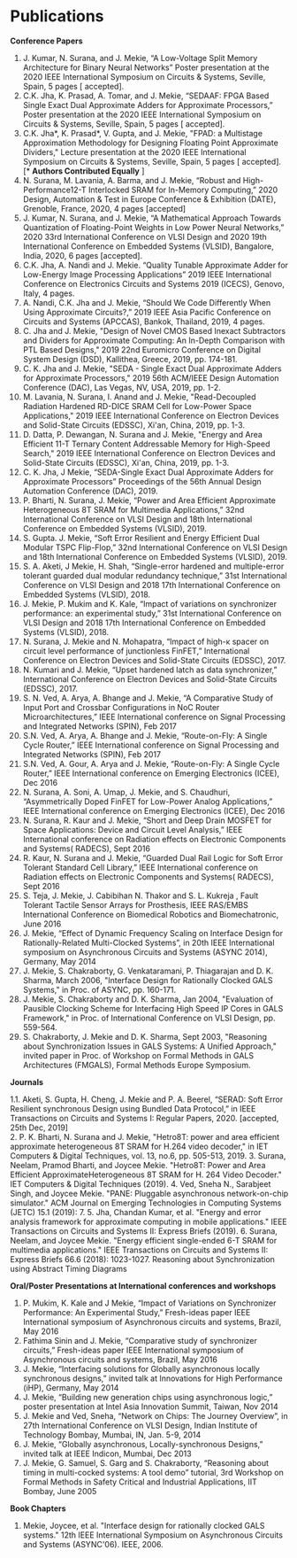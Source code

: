 ---
---

# Publications

**Conference Papers**
1. J. Kumar, N. Surana, and J. Mekie, “A Low-Voltage Split Memory Architecture for Binary Neural Networks” Poster presentation at the 2020 IEEE International Symposium on Circuits & Systems, Seville, Spain, 5 pages [ accepted].
2. C.K. Jha, K. Prasad, A. Tomar, and J. Mekie, “SEDAAF: FPGA Based Single Exact Dual Approximate Adders for Approximate Processors,” Poster presentation at the 2020 IEEE International Symposium on Circuits & Systems, Seville, Spain, 5 pages [ accepted].
3.  C.K. Jha\*, K. Prasad\*, V. Gupta, and J. Mekie, "FPAD: a Multistage Approximation Methodology for Designing Floating Point Approximate Dividers," Lecture presentation at the 2020 IEEE International Symposium on Circuits & Systems, Seville, Spain, 5 pages [ accepted]. [\* **Authors Contributed Equally** ]
4. N. Surana, M. Lavania, A. Barma, and J. Mekie, “Robust and High-Performance12-T Interlocked SRAM for In-Memory Computing,” 2020 Design, Automation & Test in Europe Conference & Exhibition (DATE), Grenoble, France, 2020, 4 pages [accepted]
5. J. Kumar, N. Surana, and J. Mekie, “A Mathematical Approach Towards Quantization of Floating-Point Weights in Low Power Neural Networks,” 2020 33rd International Conference on VLSI Design and 2020 19th International Conference on Embedded Systems (VLSID), Bangalore, India, 2020, 6 pages [accepted].
6. C.K. Jha, A. Nandi and J. Mekie. “Quality Tunable Approximate Adder for Low-Energy Image Processing Applications” 2019 IEEE International Conference on Electronics Circuits and Systems 2019 (ICECS), Genovo, Italy, 4 pages.
7. A. Nandi, C.K. Jha and J. Mekie, “Should We Code Differently When Using Approximate Circuits?,” 2019 IEEE Asia Pacific Conference on Circuits and Systems (APCCAS), Bankok, Thailand, 2019, 4 pages.
8. C. Jha and J. Mekie, "Design of Novel CMOS Based Inexact Subtractors and Dividers for Approximate Computing: An In-Depth Comparison with PTL Based Designs," 2019 22nd Euromicro Conference on Digital System Design (DSD), Kallithea, Greece, 2019, pp. 174-181.
9. C. K. Jha and J. Mekie, "SEDA - Single Exact Dual Approximate Adders for Approximate Processors," 2019 56th ACM/IEEE Design Automation Conference (DAC), Las Vegas, NV, USA, 2019, pp. 1-2.
10. M. Lavania, N. Surana, I. Anand and J. Mekie, "Read-Decoupled Radiation Hardened RD-DICE SRAM Cell for Low-Power Space Applications," 2019 IEEE International Conference on Electron Devices and Solid-State Circuits (EDSSC), Xi'an, China, 2019, pp. 1-3.
11. D. Datta, P. Dewangan, N. Surana and J. Mekie, "Energy and Area Efficient 11-T Ternary Content Addressable Memory for High-Speed Search," 2019 IEEE International Conference on Electron Devices and Solid-State Circuits (EDSSC), Xi'an, China, 2019, pp. 1-3.
12. C. K. Jha, J Mekie, “SEDA-Single Exact Dual Approximate Adders for Approximate Processors” Proceedings of the 56th Annual Design Automation Conference (DAC), 2019.
13. P. Bharti, N. Surana, J. Mekie, “Power and Area Efficient Approximate Heterogeneous 8T SRAM for Multimedia Applications,” 32nd International Conference on VLSI Design and 18th International Conference on Embedded Systems (VLSID), 2019.
14. S. Gupta. J. Mekie, “Soft Error Resilient and Energy Efficient Dual Modular TSPC Flip-Flop,” 32nd International Conference on VLSI Design and 18th International Conference on Embedded Systems (VLSID), 2019.
15. S. A. Aketi, J Mekie, H. Shah, “Single-error hardened and multiple-error tolerant guarded dual modular redundancy technique,” 31st International Conference on VLSI Design and 2018 17th International Conference on Embedded Systems (VLSID), 2018.
16. J. Mekie, P. Mukim and K. Kale, “Impact of variations on synchronizer performance: an experimental study,” 31st International Conference on VLSI Design and 2018 17th International Conference on Embedded Systems (VLSID), 2018.
17. N. Surana, J. Mekie and N. Mohapatra, “Impact of high-κ spacer on circuit level performance of junctionless FinFET,” International Conference on Electron Devices and Solid-State Circuits (EDSSC), 2017.
18. N. Kumari and J. Mekie, “Upset hardened latch as data synchronizer,” International Conference on Electron Devices and Solid-State Circuits (EDSSC), 2017.
19. S. N. Ved, A. Arya, A. Bhange and J. Mekie, “A Comparative Study of Input Port and Crossbar Configurations in NoC Router Microarchitectures,” IEEE International conference on Signal Processing and Integrated Networks (SPIN), Feb 2017
20. S.N. Ved, A. Arya, A. Bhange and J. Mekie, “Route-on-Fly: A Single Cycle Router,” IEEE International conference on Signal Processing and Integrated Networks (SPIN), Feb 2017
21. S.N. Ved, A. Gour, A. Arya and J. Mekie, “Route-on-Fly: A Single Cycle Router,” IEEE International conference on Emerging Electronics (ICEE), Dec 2016
22. N. Surana, A. Soni, A. Umap, J. Mekie, and S. Chaudhuri, “Asymmetrically Doped FinFET for Low-Power Analog Applications,” IEEE International conference on Emerging Electronics (ICEE), Dec 2016
23. N. Surana, R. Kaur and J. Mekie, “Short and Deep Drain MOSFET for Space Applications: Device and Circuit Level Analysis,” IEEE International conference on Radiation effects on Electronic Components and Systems( RADECS), Sept 2016
24. R. Kaur, N. Surana and J. Mekie, “Guarded Dual Rail Logic for Soft Error Tolerant Standard Cell Library,” IEEE International conference on Radiation effects on Electronic Components and Systems( RADECS), Sept 2016
25. S. Teja, J. Mekie, J. Cabibihan N. Thakor and S. L. Kukreja , Fault Tolerant Tactile Sensor Arrays for Prosthesis, IEEE RAS/EMBS International Conference on Biomedical Robotics and Biomechatronic, June 2016
26. J. Mekie, “Effect of Dynamic Frequency Scaling on Interface Design for Rationally-Related Multi-Clocked Systems”, in 20th IEEE International symposium on Asynchronous Circuits and Systems (ASYNC 2014), Germany, May 2014
27. J. Mekie, S. Chakraborty, G. Venkataramani, P. Thiagarajan and D. K. Sharma, March 2006, "Interface Design for Rationally Clocked GALS Systems," in Proc. of ASYNC, pp. 160-171.
28. J. Mekie, S. Chakraborty and D. K. Sharma, Jan 2004, "Evaluation of Pausible Clocking Scheme for Interfacing High Speed IP Cores in GALS Framework," in Proc. of International Conference on VLSI Design, pp. 559-564.
29. S. Chakraborty, J. Mekie and D. K. Sharma, Sept 2003, "Reasoning about Synchronization Issues in GALS Systems: A Unified Approach," invited paper in Proc. of Workshop on Formal Methods in GALS Architectures (FMGALS), Formal Methods Europe Symposium.

**Journals**

1.1. Aketi, S. Gupta, H. Cheng, J. Mekie and P. A. Beerel, “SERAD: Soft Error Resilient synchronous Design using Bundled Data Protocol,” in IEEE Transactions on Circuits and Systems I: Regular Papers, 2020. [accepted, 25th Dec, 2019]	 
2. P. K. Bharti, N. Surana and J. Mekie, "Hetro8T: power and area efficient approximate  heterogeneous 8T SRAM for H.264 video decoder," in IET Computers & Digital Techniques, vol. 13, no.6, pp. 505-513, 2019.
3. Surana, Neelam, Pramod Bharti, and Joycee Mekie. "Hetro8T: Power and Area Efficient ApproximateHeterogeneous 8T SRAM for H. 264 Video Decoder." IET Computers & Digital Techniques (2019).
4. Ved, Sneha N., Sarabjeet Singh, and Joycee Mekie. "PANE: Pluggable asynchronous network-on-chip simulator." ACM Journal on Emerging Technologies in Computing Systems (JETC) 15.1 (2019): 7.
5. Jha, Chandan Kumar, et al. "Energy and error analysis framework for approximate computing in mobile applications." IEEE Transactions on Circuits and Systems II: Express Briefs (2019).
6. Surana, Neelam, and Joycee Mekie. "Energy efficient single-ended 6-T SRAM for multimedia applications." IEEE Transactions on Circuits and Systems II: Express Briefs 66.6 (2018): 1023-1027.
Reasoning about Synchronization using Abstract Timing Diagrams

**Oral/Poster Presentations at International conferences and workshops**

1. P. Mukim, K. Kale and J Mekie, “Impact of Variations on Synchronizer Performance: An Experimental Study,” Fresh-ideas paper IEEE International symposium of Asynchronous circuits and systems, Brazil, May 2016
2. Fathima Sinin and J. Mekie, “Comparative study of synchronizer circuits,” Fresh-ideas paper IEEE International symposium of Asynchronous circuits and systems, Brazil, May 2016
3. J. Mekie, “Interfacing solutions for Globally asynchronous locally synchronous designs,” invited talk at Innovations for High Performance (iHP), Germany, May 2014
4. J. Mekie, “Building new generation chips using asynchronous logic,” poster presentation at Intel Asia Innovation Summit, Taiwan, Nov 2014
5. J. Mekie and Ved, Sneha, “Network on Chips: The Journey Overview”, in 27th International Conference on VLSI Design, Indian Institute of Technology Bombay, Mumbai, IN, Jan. 5-9, 2014
6. J. Mekie, “Globally asynchronous, Locally-synchronous Designs,” invited talk at IEEE Indicon, Mumbai, Dec 2013
7. J. Mekie, G. Samuel, S. Garg and S. Chakraborty, “Reasoning about timing in multi-cocked systems: A tool demo” tutorial, 3rd Workshop on Formal Methods in Safety Critical and Industrial Applications, IIT Bombay, June 2005

**Book Chapters**

1. Mekie, Joycee, et al. "Interface design for rationally clocked GALS systems." 12th IEEE International Symposium on Asynchronous Circuits and Systems (ASYNC'06). IEEE, 2006.

